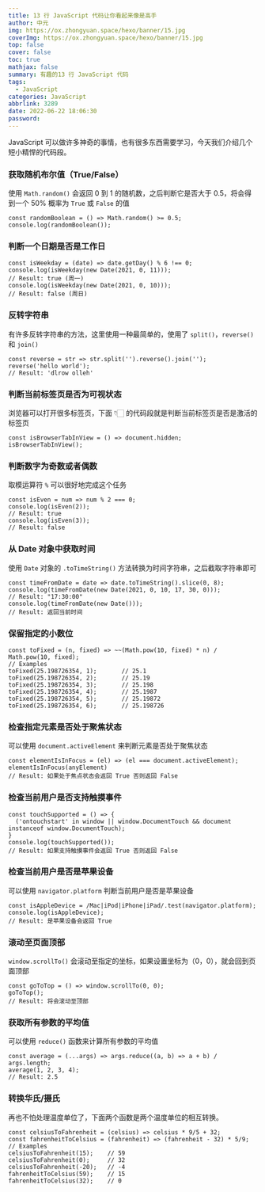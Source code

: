 ```yaml
---
title: 13 行 JavaScript 代码让你看起来像是高手
author: 中元
img: https://ox.zhongyuan.space/hexo/banner/15.jpg
coverImg: https://ox.zhongyuan.space/hexo/banner/15.jpg
top: false
cover: false
toc: true
mathjax: false
summary: 有趣的13 行 JavaScript 代码
tags:
  - JavaScript
categories: JavaScript
abbrlink: 3289
date: 2022-06-22 18:06:30
password:
---
```


JavaScript 可以做许多神奇的事情，也有很多东西需要学习，今天我们介绍几个短小精悍的代码段。

### 获取随机布尔值（True/False）

使用 `Math.random()` 会返回 0 到 1 的随机数，之后判断它是否大于 0.5，将会得到一个 50% 概率为 `True` 或 `False` 的值

    const randomBoolean = () => Math.random() >= 0.5;
    console.log(randomBoolean());

### 判断一个日期是否是工作日

    const isWeekday = (date) => date.getDay() % 6 !== 0;
    console.log(isWeekday(new Date(2021, 0, 11)));
    // Result: true (周一)
    console.log(isWeekday(new Date(2021, 0, 10)));
    // Result: false (周日)

### 反转字符串

有许多反转字符串的方法，这里使用一种最简单的，使用了 `split()`，`reverse()` 和 `join()`

    const reverse = str => str.split('').reverse().join('');
    reverse('hello world');
    // Result: 'dlrow olleh'

### 判断当前标签页是否为可视状态

浏览器可以打开很多标签页，下面 👇🏻 的代码段就是判断当前标签页是否是激活的标签页

    const isBrowserTabInView = () => document.hidden;
    isBrowserTabInView();

### 判断数字为奇数或者偶数

取模运算符 `%` 可以很好地完成这个任务

    const isEven = num => num % 2 === 0;
    console.log(isEven(2));
    // Result: true
    console.log(isEven(3));
    // Result: false

### 从 Date 对象中获取时间

使用 `Date` 对象的 `.toTimeString()` 方法转换为时间字符串，之后截取字符串即可

    const timeFromDate = date => date.toTimeString().slice(0, 8);
    console.log(timeFromDate(new Date(2021, 0, 10, 17, 30, 0)));
    // Result: "17:30:00"
    console.log(timeFromDate(new Date()));
    // Result: 返回当前时间

### 保留指定的小数位

    const toFixed = (n, fixed) => ~~(Math.pow(10, fixed) * n) / Math.pow(10, fixed);
    // Examples
    toFixed(25.198726354, 1);       // 25.1
    toFixed(25.198726354, 2);       // 25.19
    toFixed(25.198726354, 3);       // 25.198
    toFixed(25.198726354, 4);       // 25.1987
    toFixed(25.198726354, 5);       // 25.19872
    toFixed(25.198726354, 6);       // 25.198726

### 检查指定元素是否处于聚焦状态

可以使用 `document.activeElement` 来判断元素是否处于聚焦状态

    const elementIsInFocus = (el) => (el === document.activeElement);
    elementIsInFocus(anyElement)
    // Result: 如果处于焦点状态会返回 True 否则返回 False

### 检查当前用户是否支持触摸事件

    const touchSupported = () => {
      ('ontouchstart' in window || window.DocumentTouch && document instanceof window.DocumentTouch);
    }
    console.log(touchSupported());
    // Result: 如果支持触摸事件会返回 True 否则返回 False

### 检查当前用户是否是苹果设备

可以使用 `navigator.platform` 判断当前用户是否是苹果设备

    const isAppleDevice = /Mac|iPod|iPhone|iPad/.test(navigator.platform);
    console.log(isAppleDevice);
    // Result: 是苹果设备会返回 True

### 滚动至页面顶部

`window.scrollTo()` 会滚动至指定的坐标，如果设置坐标为（0，0），就会回到页面顶部

    const goToTop = () => window.scrollTo(0, 0);
    goToTop();
    // Result: 将会滚动至顶部

### 获取所有参数的平均值

可以使用 `reduce()` 函数来计算所有参数的平均值

    const average = (...args) => args.reduce((a, b) => a + b) / args.length;
    average(1, 2, 3, 4);
    // Result: 2.5

### 转换华氏/摄氏

再也不怕处理温度单位了，下面两个函数是两个温度单位的相互转换。

    const celsiusToFahrenheit = (celsius) => celsius * 9/5 + 32;
    const fahrenheitToCelsius = (fahrenheit) => (fahrenheit - 32) * 5/9;
    // Examples
    celsiusToFahrenheit(15);    // 59
    celsiusToFahrenheit(0);     // 32
    celsiusToFahrenheit(-20);   // -4
    fahrenheitToCelsius(59);    // 15
    fahrenheitToCelsius(32);    // 0

